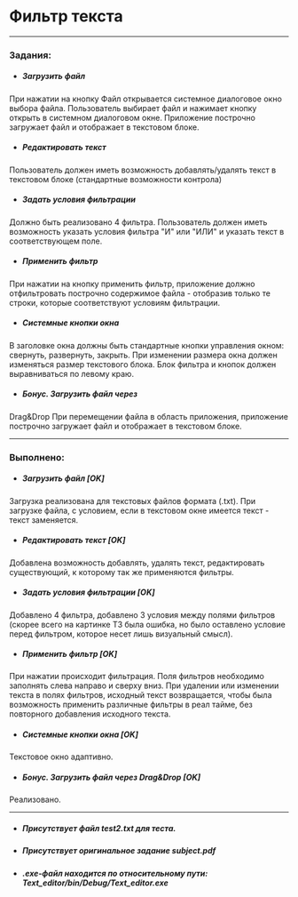 # Фильтр текста
______________________________________________________________________________
### Задания: 

* ##### Загрузить файл
При нажатии на кнопку Файл открывается системное диалоговое окно выбора файла.
Пользователь выбирает файл и нажимает кнопку открыть в системном диалоговом окне.
Приложение построчно загружает файл и отображает в текстовом блоке.
* ##### Редактировать текст

Пользователь должен иметь возможность добавлять/удалять текст в текстовом блоке
(стандартные возможности контрола)
* ##### Задать условия фильтрации
Должно быть реализовано 4 фильтра. Пользователь должен иметь возможность
указать условия фильтра "И" или "ИЛИ" и указать текст в соответствующем поле.
* ##### Применить фильтр
При нажатии на кнопку применить фильтр, приложение должно отфильтровать
построчно содержимое файла - отобразив только те строки, которые соответствуют
условиям фильтрации.
* ##### Системные кнопки окна
В заголовке окна должны быть стандартные кнопки управления окном: свернуть,
развернуть, закрыть. При изменении размера окна должен изменяться размер текстового
блока. Блок фильтра и кнопок должен выравниваться по левому краю.

* ##### Бонус. Загрузить файл через
Drag&Drop При перемещении файла в область приложения, приложение построчно
загружает файл и отображает в текстовом блоке.
______________________________________________________________________________
### Выполнено: 
* ##### Загрузить файл [OK]
Загрузка реализована для текстовых файлов формата (.txt).
При загрузке файла, с условием, если в текстовом окне имеется текст - текст заменяется.
* ##### Редактировать текст [OK]
Добавлена возможность добавлять, удалять текст, редактировать существующий,
к которому так же применяются фильтры.
* ##### Задать условия фильтрации [OK]
Добавлено 4 фильтра, добавлено 3 условия между полями фильтров (скорее всего
на картинке ТЗ была ошибка, но было оставлено условие перед фильтром, которое
несет лишь визуальный смысл).
* ##### Применить фильтр [OK]
При нажатии происходит фильтрация. Поля фильтров необходимо заполнять слева
направо и сверху вниз. При удалении или изменении текста в полях фильтров, исходный текст
возвращается, чтобы была возможность применить различные фильтры в реал тайме, без
повторного добавления исходного текста.
* ##### Системные кнопки окна [OK]
Текстовое окно адаптивно.

* ##### Бонус. Загрузить файл через Drag&Drop [OK]
Реализовано.
______________________________________________________________________________
* ##### Присутствует файл test2.txt для теста.
* ##### Присутствует оригинальное задание subject.pdf
* ##### .exe-файл находится по относительному пути: Text_editor/bin/Debug/Text_editor.exe